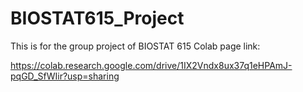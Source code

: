 # BIOSTAT615_Project
This is for the group project of BIOSTAT 615
Colab page link: 

https://colab.research.google.com/drive/1IX2Vndx8ux37q1eHPAmJ-pqGD_SfWIir?usp=sharing

